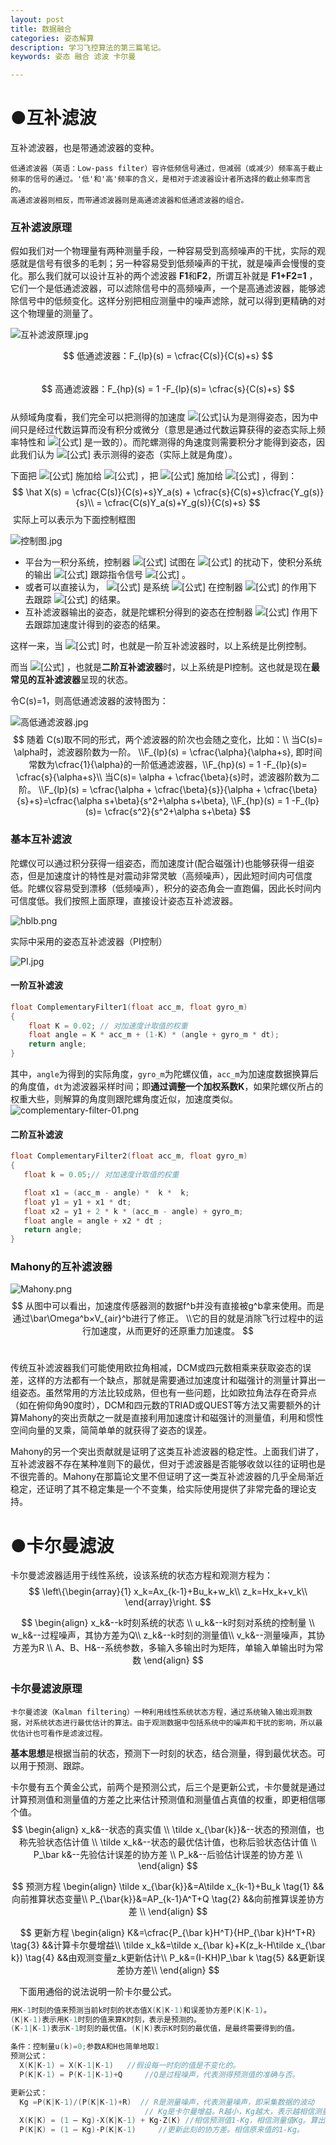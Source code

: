 ```yaml
---
layout: post
title: 数据融合
categories: 姿态解算
description: 学习飞控算法的第三篇笔记。
keywords: 姿态 融合 滤波 卡尔曼 

---
```


# ●互补滤波

互补滤波器，也是带通滤波器的变种。

```
低通滤波器（英语：Low-pass filter）容许低频信号通过，但减弱（或减少）频率高于截止频率的信号的通过。'低'和'高'频率的含义，是相对于滤波器设计者所选择的截止频率而言的。
高通滤波器则相反，而带通滤波器则是高通滤波器和低通滤波器的组合。
```

### 互补滤波原理

假如我们对一个物理量有两种测量手段，一种容易受到高频噪声的干扰，实际的观感就是信号有很多的毛刺；另一种容易受到低频噪声的干扰，就是噪声会慢慢的变化。那么我们就可以设计互补的两个滤波器 **F1**和**F2**，所谓互补就是 **F1+F2=1** ，它们一个是低通滤波器，可以滤除信号中的高频噪声，一个是高通滤波器，能够滤除信号中的低频变化。这样分别把相应测量中的噪声滤除，就可以得到更精确的对这个物理量的测量了。

![互补滤波原理.jpg](https://i.loli.net/2019/08/08/qvlhYcTxtBfiLrK.jpg)


$$
低通滤波器：F_{lp}(s) = \cfrac{C(s)}{C(s)+s}
$$
<br/>
$$
高通滤波器：F_{hp}(s) = 1 -F_{lp}(s)= \cfrac{s}{C(s)+s}
$$
<br/>从频域角度看，我们完全可以把测得的加速度 ![[公式]](https://www.zhihu.com/equation?tex=y_a)认为是测得姿态，因为中间只是经过代数运算而没有积分或微分（意思是通过代数运算获得的姿态实际上频率特性和 ![[公式]](https://www.zhihu.com/equation?tex=y_a) 是一致的）。而陀螺测得的角速度则需要积分才能得到姿态，因此我们认为 ![[公式]](https://www.zhihu.com/equation?tex=y_g%2Fs) 表示测得的姿态（实际上就是角度）。

下面把 ![[公式]](https://www.zhihu.com/equation?tex=F_%7Blp%7D%28s%29) 施加给 ![[公式]](https://www.zhihu.com/equation?tex=y_a) ，把 ![[公式]](https://www.zhihu.com/equation?tex=F_%7Bhp%7D%28s%29) 施加给 ![[公式]](https://www.zhihu.com/equation?tex=y_g%2Fs) ，得到：
$$
\hat X(s) = \cfrac{C(s)}{C(s)+s}Y_a(s) + \cfrac{s}{C(s)+s}\cfrac{Y_g(s)}{s}\\
          = \cfrac{C(s)Y_a(s)+Y_g(s)}{C(s)+s}
$$
​	实际上可以表示为下面控制框图

![控制图.jpg](https://i.loli.net/2019/08/08/13dpYxhtyTkmeRJ.jpg)

- 平台为一积分系统，控制器 ![[公式]](https://www.zhihu.com/equation?tex=C%28s%29) 试图在 ![[公式]](https://www.zhihu.com/equation?tex=Y_g%28s%29) 的扰动下，使积分系统的输出 ![[公式]](https://www.zhihu.com/equation?tex=%5Chat%7BX%7D%28s%29) 跟踪指令信号 ![[公式]](https://www.zhihu.com/equation?tex=Y_a%28s%29) 。
- 或者可以直接认为， ![[公式]](https://www.zhihu.com/equation?tex=%5Chat%7BX%7D%28s%29) 是系统 ![[公式]](https://www.zhihu.com/equation?tex=Y_g%28s%29%2Fs) 在控制器 ![[公式]](https://www.zhihu.com/equation?tex=C%28s%29) 的作用下去跟踪 ![[公式]](https://www.zhihu.com/equation?tex=Y_a%28s%29) 的结果。
- 互补滤波器输出的姿态，就是陀螺积分得到的姿态在控制器 ![[公式]](https://www.zhihu.com/equation?tex=C%28s%29) 作用下去跟踪加速度计得到的姿态的结果。

这样一来，当 ![[公式]](https://www.zhihu.com/equation?tex=C%28s%29%3DK_p) 时，也就是一阶互补滤波器时，以上系统是比例控制。

而当 ![[公式]](https://www.zhihu.com/equation?tex=C%28s%29%3DK_p%2B%5Cfrac%7BK_i%7D%7Bs%7D) ，也就是**二阶互补滤波器**时，以上系统是PI控制。这也就是现在**最常见的互补滤波器**呈现的状态。

令C(s)=1，则高低通滤波器的波特图为：

![高低通滤波器.jpg](https://i.loli.net/2019/08/08/O3ZageSxvBmMXd6.jpg)
$$
随着 C(s)取不同的形式，两个滤波器的阶次也会随之变化，比如：\\
当C(s)= \alpha时，滤波器阶数为一阶。
\\F_{lp}(s) = \cfrac{\alpha}{\alpha+s}, 即时间常数为\cfrac{1}{\alpha}的一阶低通滤波器，\\F_{hp}(s) = 1 -F_{lp}(s)= \cfrac{s}{\alpha+s}\\
当C(s)= \alpha + \cfrac{\beta}{s}时，滤波器阶数为二阶。
\\F_{lp}(s) = \cfrac{\alpha + \cfrac{\beta}{s}}{\alpha + \cfrac{\beta}{s}+s}=\cfrac{\alpha s+\beta}{s^2+\alpha s+\beta}, \\F_{hp}(s) = 1 -F_{lp}(s)= \cfrac{s^2}{s^2+\alpha s+\beta}
$$


### 基本互补滤波

陀螺仪可以通过积分获得一组姿态，而加速度计(配合磁强计)也能够获得一组姿态，但是加速度计的特性是对震动非常灵敏（高频噪声），因此短时间内可信度低。陀螺仪容易受到漂移（低频噪声），积分的姿态角会一直跑偏，因此长时间内可信度低。我们按照上面原理，直接设计姿态互补滤波器。

![hblb.png](https://i.loli.net/2019/08/08/gIhoYZnwR8JLSKE.png)



实际中采用的姿态互补滤波器（PI控制）

![PI.jpg](https://i.loli.net/2019/08/08/gxChmLEjdU5nOwH.jpg)

#### 一阶互补滤波

```c
float ComplementaryFilter1(float acc_m, float gyro_m)
{
    float K = 0.02; // 对加速度计取值的权重
    float angle = K * acc_m + (1-K) * (angle + gyro_m * dt);
    return angle;
}
```

其中，`angle`为得到的实际角度，`gyro_m`为陀螺仪值，`acc_m`为加速度数据换算后的角度值，`dt`为滤波器采样时间；即**通过调整一个加权系数K**，如果陀螺仪所占的权重大些，则解算的角度则跟陀螺角度近似，加速度类似。
![complementary-filter-01.png](https://i.loli.net/2019/08/08/qMefZSruzmx9gCG.png)

#### 二阶互补滤波

```c
float ComplementaryFilter2(float acc_m, float gyro_m)
{
   float k = 0.05;// 对加速度计取值的权重

   float x1 = (acc_m - angle) *  k *  k;
   float y1 = y1 + x1 * dt;
   float x2 = y1 + 2 * k * (acc_m - angle) + gyro_m;
   float angle = angle + x2 * dt ;
   return angle;
}
```

### Mahony的互补滤波器

![Mahony.png](https://i.loli.net/2019/08/08/nh5gJ1lELU7iF8p.png)
$$
从图中可以看出，加速度传感器测的数据f^b并没有直接被g^b拿来使用。而是通过\bar\Omega^b×V_{air}^b进行了修正。
\\它的目的就是消除飞行过程中的运行加速度，从而更好的还原重力加速度。
$$
<br/>

传统互补滤波器我们可能使用欧拉角相减，DCM或四元数相乘来获取姿态的误差，这样的方法都有一个缺点，那就是需要通过加速度计和磁强计的测量计算出一组姿态。虽然常用的方法比较成熟，但也有一些问题，比如欧拉角法存在奇异点（如在俯仰角90度时），DCM和四元数的TRIAD或QUEST等方法又需要额外的计算Mahony的突出贡献之一就是直接利用加速度计和磁强计的测量值，利用和惯性空间向量的叉乘，简简单单的就获得了姿态的误差。

Mahony的另一个突出贡献就是证明了这类互补滤波器的稳定性。上面我们讲了，互补滤波器不存在某种准则下的最优，但对于滤波器是否能够收敛以往的证明也是不很完善的。Mahony在那篇论文里不但证明了这一类互补滤波器的几乎全局渐近稳定，还证明了其不稳定集是一个不变集，给实际使用提供了非常完备的理论支持。

# ●卡尔曼滤波

卡尔曼滤波器适用于线性系统，设该系统的状态方程和观测方程为：
$$
\left\{\begin{array}{1}
 x_k=Ax_{k-1}+Bu_k+w_k\\
 z_k=Hx_k+v_k\\
\end{array}\right.
$$

$$
\begin{align}
  x_k&--k时刻系统的状态 \\
  u_k&--k时刻对系统的控制量 \\
  w_k&--过程噪声，其协方差为Q\\
  z_k&--k时刻的测量值\\
  v_k&--测量噪声，其协方差为R \\
  A、B、H&--系统参数，多输入多输出时为矩阵，单输入单输出时为常数
\end{align}
$$

### 卡尔曼滤波原理

```
卡尔曼滤波（Kalman filtering）一种利用线性系统状态方程，通过系统输入输出观测数据，对系统状态进行最优估计的算法。由于观测数据中包括系统中的噪声和干扰的影响，所以最优估计也可看作是滤波过程。
```

**基本思想**是根据当前的状态，预测下一时刻的状态，结合测量，得到最优状态。可以用于预测、跟踪。

卡尔曼有五个黄金公式，前两个是预测公式，后三个是更新公式，卡尔曼就是通过计算预测值和测量值的方差之比来估计预测值和测量值占真值的权重，即更相信哪个值。
$$
\begin{align}
x_k&--状态的真实值 \\
\tilde x_{\bar{k}}&--状态的预测值，也称先验状态估计值 \\
\tilde x_k&--状态的最优估计值，也称后验状态估计值 \\
P_\bar k&--先验估计误差的协方差 \\
P_k&--后验估计误差的协方差 \\
\end{align}
$$

$$
预测方程
\begin{align}
\tilde x_{\bar{k}}&=A\tilde x_{k-1}+Bu_k \tag{1} 	&&向前推算状态变量\\
P_{\bar{k}}&=AP_{k-1}A^T+Q  \tag{2}       &&向前推算误差协方差 \\ 
\end{align}
$$

$$
更新方程
\begin{align}
K&=\cfrac{P_{\bar k}H^T}{HP_{\bar k}H^T+R} \tag{3}  &&计算卡尔曼增益\\
\tilde x_k&=\tilde x_{\bar k}+K(z_k-H\tilde x_{\bar k}) \tag{4}  &&由观测变量z_k更新估计\\
P_k&=(I-KH)P_\bar k  \tag{5}  &&更新误差协方差\\
\end{align}
$$



&emsp;下面用通俗的说法说明一阶卡尔曼公式。

```c
用K-1时刻的值来预测当前k时刻的状态值X(K|K-1)和误差协方差P(K|K-1)。
(K|K-1)表示用K-1时刻的值来算K时刻，表示是预测的。
(K-1|K-1)表示K-1时刻的最优值。(K|K)表示K时刻的最优值，是最终需要得到的值。
```

```c
条件：控制量u(k)=0;参数A和H也简单地取1
预测公式：
  X(K|K-1) = X(K-1|K-1)   //假设每一时刻的值是不变化的。
  P(K|K-1) = P(K-1|K-1)+Q     //Q是过程噪声，代表测得预测值的准确与否。

更新公式：   
  Kg =P(K|K-1)/(P(K|K-1)+R)  // R是测量噪声，代表测量噪声，即采集数据的波动
                              // Kg是卡尔曼增益。R越小，Kg越大，表示越相信测量值，Kg代表相信测量值的程度
  X(K|K) = (1 – Kg)·X(K|K-1) + Kg·Z(K) //相信预测值1-Kg，相信测量值Kg。算出此刻的最优值
  P(K|K) = (1 – Kg)·P(K|K-1)     //更新此刻的协方差。相信原来值的1-Kg。
```



[平衡车直立算法：互补平衡滤波]: https://feichashao.com/balance_filter/
[零基础制作两轮自平衡小车]: https://miaowlabs.com/book/MWbalanced/complementary-filter.html
[一阶互补滤波+二阶互补滤波+卡尔曼滤波 ]: https://blog.csdn.net/m0_37575064/article/details/76098588
[一阶卡尔曼学习记录]: https://blog.csdn.net/q774318039a/article/details/80037215
[卡尔曼滤波（Kalman Filter）原理与公式推导]: https://zhuanlan.zhihu.com/p/48876718
[图说卡尔曼滤波，一份通俗易懂的教程]: https://zhuanlan.zhihu.com/p/39912633

